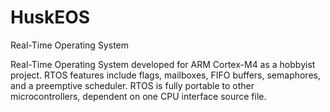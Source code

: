 # HuskEOS
Real-Time Operating System

Real-Time Operating System developed for ARM Cortex-M4 as a hobbyist project. RTOS features include flags, mailboxes, FIFO buffers, semaphores, and a preemptive scheduler. RTOS is fully portable to other microcontrollers, dependent on one CPU interface source file.
